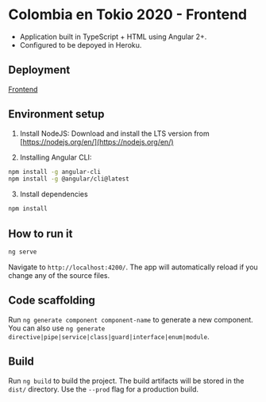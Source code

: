 # Colombia en Tokio 2020 - Frontend

* Application built in TypeScript + HTML using Angular 2+.
* Configured to be depoyed in Heroku.

## Deployment
[Frontend](https://sports-web-miso-o2.herokuapp.com/)

## Environment setup

1. Install NodeJS: Download and install the LTS version from [https://nodejs.org/en/](https://nodejs.org/en/)

2. Installing Angular CLI:

```bash
npm install -g angular-cli
npm install -g @angular/cli@latest
```

3. Install dependencies

```bash
npm install
```

## How to run it

```bash
ng serve
```

Navigate to `http://localhost:4200/`. The app will automatically reload if you change any of the source files.

## Code scaffolding

Run `ng generate component component-name` to generate a new component. You can also use `ng generate directive|pipe|service|class|guard|interface|enum|module`.

## Build

Run `ng build` to build the project. The build artifacts will be stored in the `dist/` directory. Use the `--prod` flag for a production build.

